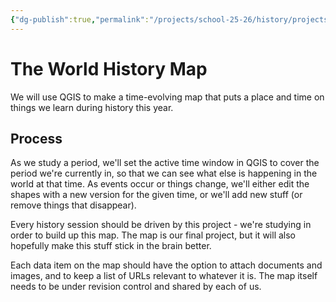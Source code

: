 ```yaml
---
{"dg-publish":true,"permalink":"/projects/school-25-26/history/projects/world-history-map/"}
---
```



# The World History Map

We will use QGIS to make a time-evolving map that puts a place and time on things we learn during history this year. 

## Process

As we study a period, we'll set the active time window in QGIS to cover the period we're currently in, so that we can see what else is happening in the world at that time. As events occur or things change, we'll either edit the shapes with a new version for the given time, or we'll add new stuff (or remove things that disappear).

Every history session should be driven by this project - we're studying in order to build up this map. The map is our final project, but it will also hopefully make this stuff stick in the brain better.

Each data item on the map should have the option to attach documents and images, and to keep a list of URLs relevant to whatever it is. The map itself needs to be under revision control and shared by each of us. 